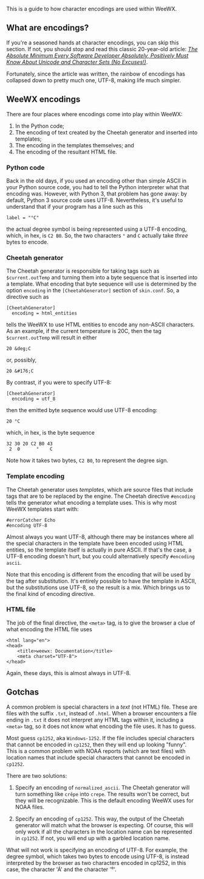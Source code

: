 This is a guide to how character encodings are used within WeeWX. 

## What are encodings? 

If you're a seasoned hands at character encodings, you can skip this section. If not, you should
stop and read this classic 20-year-old article: [_The Absolute Minimum Every Software
Developer Absolutely, Positively Must Know About Unicode and Character Sets (No
Excuses!)_](https://www.joelonsoftware.com/2003/10/08/the-absolute-minimum-every-software-developer-absolutely-positively-must-know-about-unicode-and-character-sets-no-excuses/).

Fortunately, since the article was written, the rainbow of encodings has collapsed down to pretty
much one, UTF-8, making life much simpler.

## WeeWX encodings

There are four places where encodings come into play within WeeWX:

1. In the Python code;
2. The encoding of text created by the Cheetah generator and inserted into templates;
3. The encoding in the templates themselves; and
4. The encoding of the resultant HTML file.

### Python code

Back in the old days, if you used an encoding other than simple ASCII in your Python source code,
you had to tell the Python interpreter what that encoding was. However, with Python 3, that problem
has gone away: by default, Python 3 source code uses UTF-8. Nevertheless, it's useful to understand
that if your program has a line such as this

    label = "°C"

the actual degree symbol is being represented using a UTF-8 encoding, which, in hex, is `C2 B0`.
So, the two characters `°` and `C` actually take _three_ bytes to encode.

### Cheetah generator

The Cheetah generator is responsible for taking tags such as `$current.outTemp` and turning them
into a byte sequence that is inserted into a template. What encoding that byte sequence will use is
determined by the option `encoding` in the `[CheetahGenerator]` section of `skin.conf`. So, 
a directive such as

```
[CheetahGenerator]
  encoding = html_entities
```

tells the WeeWX to use HTML entities to encode any non-ASCII characters. As an example, if the
current temperature is 20C, then the tag `$current.outTemp` will result in either

    20 &deg;C

or, possibly,

    20 &#176;C

By contrast, if you were to specify UTF-8:

```
[CheetahGenerator]
  encoding = utf_8
```

then the emitted byte sequence would use UTF-8 encoding:

    20 °C

which, in hex, is the byte sequence

    32 30 20 C2 B0 43
     2  0      °    C

Note how it takes two bytes, `C2 B0`, to represent the degree sign.

### Template encoding

The Cheetah generator uses _templates_, which are source files that include tags that are to be 
replaced by the engine. The Cheetah directive `#encoding` tells the generator what encoding
a template uses. This is why most WeeWX templates start with:

```
#errorCatcher Echo
#encoding UTF-8
```

Almost always you want UTF-8, although there may be instances where all the special characters in
the template have been encoded using HTML entities, so the template itself is actually in pure
ASCII. If that's the case, a UTF-8 encoding doesn't hurt, but you could alternatively specify
`#encoding ascii`.

Note that this encoding is different from the encoding that will be used by the tag after
substitution. It's entirely possible to have the template in ASCII, but the substitutions use
UTF-8, so the result is a mix. Which brings us to the final kind of encoding directive.

### HTML file

The job of the final directive, the `<meta>` tag, is to give the browser a clue of what encoding
the HTML file uses

```
<html lang="en">
<head>
    <title>weewx: Documentation</title>
    <meta charset="UTF-8">
</head>
```

Again, these days, this is almost always in UTF-8.

## Gotchas

A common problem is special characters in a _text_  (not HTML) file. These are files with the
suffix `.txt`, instead of `.html`. When a browser encounters a file ending in `.txt` it does not
interpret any HTML tags within it, including a `<meta>` tag, so it does not know what encoding the
file uses. It has to guess.

Most guess `cp1252`, aka `Windows-1252`. If the file includes special characters that cannot be
encoded in `cp1252`, then they will end up looking "funny". This is a common problem with NOAA
reports (which are text files) with location names that include special characters that cannot be
encoded in `cp1252`.

There are two solutions:

1. Specify an encoding of `normalized_ascii`. The Cheetah generator will turn something like
`crêpe` into `crepe`. The results won't be correct, but they will be recognizable. This is the
default encoding WeeWX uses for NOAA files.

2. Specify an encoding of `cp1252`. This way, the output of the Cheetah generator will match what
the browser is expecting. Of course, this will only work if all the characters in the location name
can be represented in `cp1252`. If not, you will end up with a garbled location name.

What will not work is specifying an encoding of UTF-8. For example, the degree symbol, which takes
two bytes to encode using UTF-8, is instead interpreted by the browser as two characters encoded in
cp1252, in this case, the character 'Á' and the character '⁰'.
